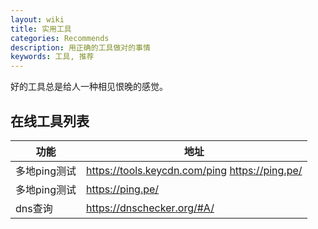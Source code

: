 ```yaml
---
layout: wiki
title: 实用工具
categories: Recommends
description: 用正确的工具做对的事情
keywords: 工具, 推荐
---
```


好的工具总是给人一种相见恨晚的感觉。

## 在线工具列表

| 功能                                 | 地址        |
|--------------------------------------|----------------|
| 多地ping测试                          | https://tools.keycdn.com/ping https://ping.pe/ |
| 多地ping测试                          | https://ping.pe/ |
| dns查询                              | https://dnschecker.org/#A/          | 
